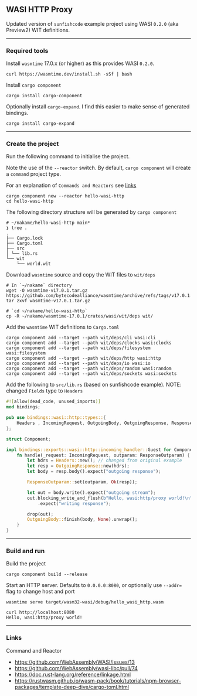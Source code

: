 ## WASI HTTP Proxy

Updated version of `sunfishcode` example project using WASI `0.2.0` (aka Preview2) WIT definitions.


---

### Required tools 

Install `wasmtime` 17.0.x (or higher) as this provides WASI `0.2.0`.

```shell
curl https://wasmtime.dev/install.sh -sSf | bash
```

Install `cargo component`
```shell
cargo install cargo-component
```

Optionally install `cargo-expand`. I find this easier to make sense of generated bindings.

```shell
cargo install cargo-expand
```

--- 

### Create the project

Run the following command to initialise the project.

Note the use of the `--reactor` switch. By default, `cargo component` will create a `command` project type.

For an explanation of `Commands and Reactors` see [links](#links)


```shell
cargo component new --reactor hello-wasi-http 
cd hello-wasi-http
```

The following directory structure will be generated by `cargo component`
```shell
# ~/nakame/hello-wasi-http main*
❯ tree .
.
├── Cargo.lock
├── Cargo.toml
├── src
│ └── lib.rs
└── wit
    └── world.wit
```

Download `wasmtime` source and copy the WIT files to `wit/deps`

```shell
# In `~/nakame` directory
wget -O wasmtime-v17.0.1.tar.gz https://github.com/bytecodealliance/wasmtime/archive/refs/tags/v17.0.1.tar.gz
tar zxvf wasmtime-v17.0.1.tar.gz

# `cd ~/nakame/hello-wasi-http`
cp -R ~/nakame/wasmtime-17.0.1/crates/wasi/wit/deps wit/
```

Add the `wasmtime` WIT definitions to `Cargo.toml`
```shell
cargo component add --target --path wit/deps/cli wasi:cli        
cargo component add --target --path wit/deps/clocks wasi:clocks     
cargo component add --target --path wit/deps/filesystem wasi:filesystem
cargo component add --target --path wit/deps/http wasi:http       
cargo component add --target --path wit/deps/io wasi:io         
cargo component add --target --path wit/deps/random wasi:random     
cargo component add --target --path wit/deps/sockets wasi:sockets
```

Add the following to `src/lib.rs` (based on sunfishcode example).
NOTE: changed `Fields` type to `Headers`  

```rust
#![allow(dead_code, unused_imports)]
mod bindings;

pub use bindings::wasi::http::types::{
    Headers , IncomingRequest, OutgoingBody, OutgoingResponse, ResponseOutparam,
};

struct Component;

impl bindings::exports::wasi::http::incoming_handler::Guest for Component {
    fn handle(_request: IncomingRequest, outparam: ResponseOutparam) {
        let hdrs = Headers::new(); // changed from original example
        let resp = OutgoingResponse::new(hdrs);
        let body = resp.body().expect("outgoing response");

        ResponseOutparam::set(outparam, Ok(resp));

        let out = body.write().expect("outgoing stream");
        out.blocking_write_and_flush(b"Hello, wasi:http/proxy world!\n")
            .expect("writing response");

        drop(out);
        OutgoingBody::finish(body, None).unwrap();
    }
}
```

---

### Build and run 

Build the project

```shell
cargo component build --release
```

Start an HTTP server. Defaults to `0.0.0.0:8080`, or optionally use `--addr=` flag to change host and port

```shell
wasmtime serve target/wasm32-wasi/debug/hello_wasi_http.wasm
```

```shell
curl http://localhost:8080
Hello, wasi:http/proxy world!
```


---

### Links

Command and Reactor

- https://github.com/WebAssembly/WASI/issues/13
- https://github.com/WebAssembly/wasi-libc/pull/74
- https://doc.rust-lang.org/reference/linkage.html
- https://rustwasm.github.io/wasm-pack/book/tutorials/npm-browser-packages/template-deep-dive/cargo-toml.html
